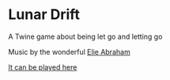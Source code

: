 # Lunar Drift
A Twine game about being let go and letting go

Music by the wonderful [Elie Abraham](https://www.elieabraham.com/)

[It can be played here](https://metalcanine.itch.io/lunar-drift)